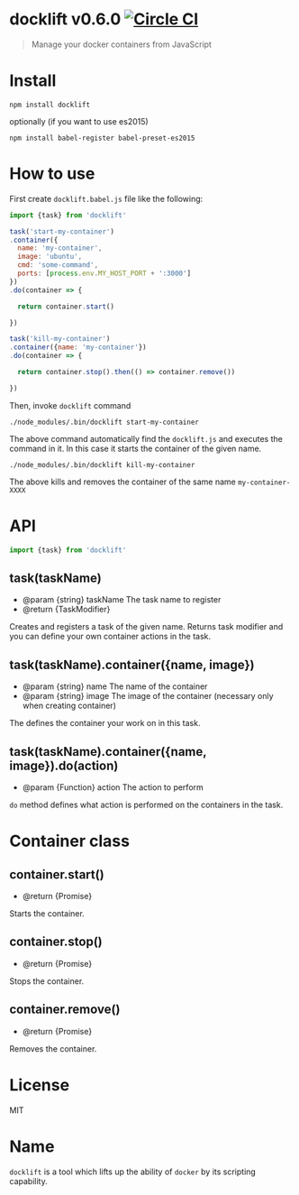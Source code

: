 # docklift v0.6.0 [![Circle CI](https://circleci.com/gh/kt3k/docklift.svg?style=svg)](https://circleci.com/gh/kt3k/docklift)

> Manage your docker containers from JavaScript

# Install

    npm install docklift

optionally (if you want to use es2015)

    npm install babel-register babel-preset-es2015

# How to use

First create `docklift.babel.js` file like the following:

```js
import {task} from 'docklift'

task('start-my-container')
.container({
  name: 'my-container',
  image: 'ubuntu',
  cmd: 'some-command',
  ports: [process.env.MY_HOST_PORT + ':3000']
})
.do(container => {

  return container.start()

})

task('kill-my-container')
.container({name: 'my-container'})
.do(container => {

  return container.stop().then(() => container.remove())

})
```

Then, invoke `docklift` command

    ./node_modules/.bin/docklift start-my-container

The above command automatically find the `docklift.js` and executes the command in it. In this case it starts the container of the given name.

    ./node_modules/.bin/docklift kill-my-container

The above kills and removes the container of the same name `my-container-XXXX`

# API

```js
import {task} from 'docklift'
```

## task(taskName)

- @param {string} taskName The task name to register
- @return {TaskModifier}

Creates and registers a task of the given name. Returns task modifier and you can define your own container actions in the task.

## task(taskName).container({name, image})

- @param {string} name The name of the container
- @param {string} image The image of the container (necessary only when creating container)

The defines the container your work on in this task.

## task(taskName).container({name, image}).do(action)

- @param {Function} action The action to perform

`do` method defines what action is performed on the containers in the task.

# Container class

## container.start()

- @return {Promise}

Starts the container.

## container.stop()

- @return {Promise}

Stops the container.

## container.remove()

- @return {Promise}

Removes the container.

# License

MIT

# Name

`docklift` is a tool which lifts up the ability of `docker` by its scripting capability.
